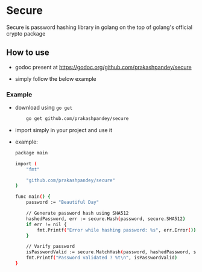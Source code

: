 # Secure 

Secure is password hashing library in golang on the top of golang's official crypto package

## How to use

- godoc present at <https://godoc.org/github.com/prakashpandey/secure>

- simply follow the below example

### Example

- download using `go get`

    ```bash
        go get github.com/prakashpandey/secure
    ```

- import simply in your project and use it

- example:

    ```bash
    package main

    import (
        "fmt"

        "github.com/prakashpandey/secure"
    )

    func main() {
        password := "Beautiful Day"

        // Generate password hash using SHA512
        hashedPassword, err := secure.Hash(password, secure.SHA512)
        if err != nil {
            fmt.Printf("Error while hashing password: %s", err.Error())
        }

        // Varify password
        isPasswordValid := secure.MatchHash(password, hashedPassword, secure.SHA512)
        fmt.Printf("Password validated ? %t\n", isPasswordValid)
    }

    ```